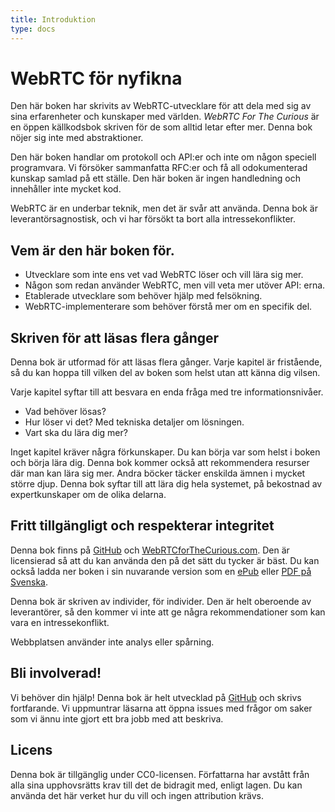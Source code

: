 ```yaml
---
title: Introduktion
type: docs
---
```


# WebRTC för nyfikna

Den här boken har skrivits av WebRTC-utvecklare för att dela med sig av sina erfarenheter och kunskaper med världen.
*WebRTC For The Curious* är en öppen källkodsbok skriven för de som alltid letar efter mer.
Denna bok nöjer sig inte med abstraktioner.

Den här boken handlar om protokoll och API:er och inte om någon speciell programvara.
Vi försöker sammanfatta RFC:er och få all odokumenterad kunskap samlad på ett ställe. Den här boken är ingen handledning och innehåller inte mycket kod.

WebRTC är en underbar teknik, men det är svår att använda. Denna bok är leverantörsagnostisk, och vi har försökt ta bort alla intressekonflikter.

## Vem är den här boken för.

* Utvecklare som inte ens vet vad WebRTC löser och vill lära sig mer.
* Någon som redan använder WebRTC, men vill veta mer utöver API: erna.
* Etablerade utvecklare som behöver hjälp med felsökning.
* WebRTC-implementerare som behöver förstå mer om en specifik del.

## Skriven för att läsas flera gånger

Denna bok är utformad för att läsas flera gånger. Varje kapitel är fristående, så du kan hoppa till vilken del av boken som helst utan att känna dig vilsen.

Varje kapitel syftar till att besvara en enda fråga med tre informationsnivåer.

* Vad behöver lösas?
* Hur löser vi det? Med tekniska detaljer om lösningen.
* Vart ska du lära dig mer?

Inget kapitel kräver några förkunskaper. Du kan börja var som helst i boken och börja lära dig. Denna bok kommer också att rekommendera resurser där man kan lära sig mer. Andra böcker täcker enskilda ämnen i mycket större djup. Denna bok syftar till att lära dig hela systemet, på bekostnad av expertkunskaper om de olika delarna.

## Fritt tillgängligt och respekterar integritet

Denna bok finns på [GitHub](https://github.com/webrtc-for-the-curious/webrtc-for-the-curious) och [WebRTCforTheCurious.com](https://webrtcforthecurious.com).
Den är licensierad så att du kan använda den på det sätt du tycker är bäst. Du kan också ladda ner boken i sin nuvarande version som en [ePub](https://webrtcforthecurious.com/docs/webrtc-for-the-curious.epub)
eller [PDF på Svenska](https://webrtcforthecurious.com/docs/webrtc-for-the-curious-sv.pdf).

Denna bok är skriven av individer, för individer. Den är helt oberoende av leverantörer, så den kommer vi inte att ge några rekommendationer som kan vara en intressekonflikt.

Webbplatsen använder inte analys eller spårning.

## Bli involverad!

Vi behöver din hjälp! Denna bok är helt utvecklad på [GitHub](https://github.com/webrtc-for-the-curious/webrtc-for-the-curious)
och skrivs fortfarande. Vi uppmuntrar läsarna att öppna issues med frågor om saker som vi ännu inte gjort ett bra jobb med att beskriva.

## Licens

Denna bok är tillgänglig under CC0-licensen. Författarna har avstått från alla sina upphovsrätts krav till det de bidragit med, enligt lagen. Du kan använda det här verket hur du vill och ingen attribution krävs.
